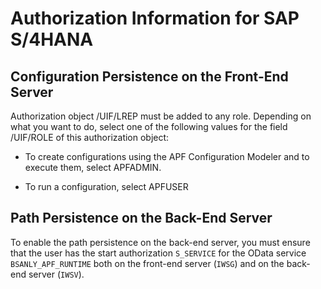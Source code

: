 <!-- loio8594f6876efe4d90abbfb270e85842bf -->

# Authorization Information for SAP S/4HANA



## Configuration Persistence on the Front-End Server

Authorization object /UIF/LREP must be added to any role. Depending on what you want to do, select one of the following values for the field /UIF/ROLE of this authorization object:

-   To create configurations using the APF Configuration Modeler and to execute them, select APFADMIN.

-   To run a configuration, select APFUSER




## Path Persistence on the Back-End Server

To enable the path persistence on the back-end server, you must ensure that the user has the start authorization `S_SERVICE` for the OData service `BSANLY_APF_RUNTIME` both on the front-end server \(`IWSG`\) and on the back-end server \(`IWSV`\).

